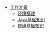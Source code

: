 - [工作准备](./MCMod12/Pre/README.md)
    - [环境搭建](MCMod12/Pre/environment.md)
    - [Java基础知识](MCMod12/Pre/java.md)
    - [模组基础知识](MCMod12/Pre/mod.md)